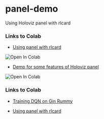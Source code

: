 # panel-demo
Using Holoviz panel with rlcard

### Links to Colab
* [Using panel with rlcard](https://colab.research.google.com/github/billh0420/blob/panel-demo/Gin_Rummy_World/GinRummy230409.ipynb)
<img src="https://colab.research.google.com/assets/colab-badge.svg" alt="Open In Colab"/>

* [Demo for some features of Holoviz panel](https://colab.research.google.com/github/billh0420/blob/panel-demo/Gin_Rummy_World/Demo%20Panel.ipynb)
<img src="https://colab.research.google.com/assets/colab-badge.svg" alt="Open In Colab"/>


### Links to Colab
* [Training DQN on Gin Rummy](https://colab.research.google.com/github/billh0420/rlcard-colab/blob/main/Notebooks/Gin%20Rummy/DQNAgent/Gin_Rummy_DQNAgent.ipynb)


* [Using panel with rlcard](https://colab.research.google.com/github/billh0420/panel-demo/blob/main/Gin_Rummy_World/GinRummy230409.ipynb)
